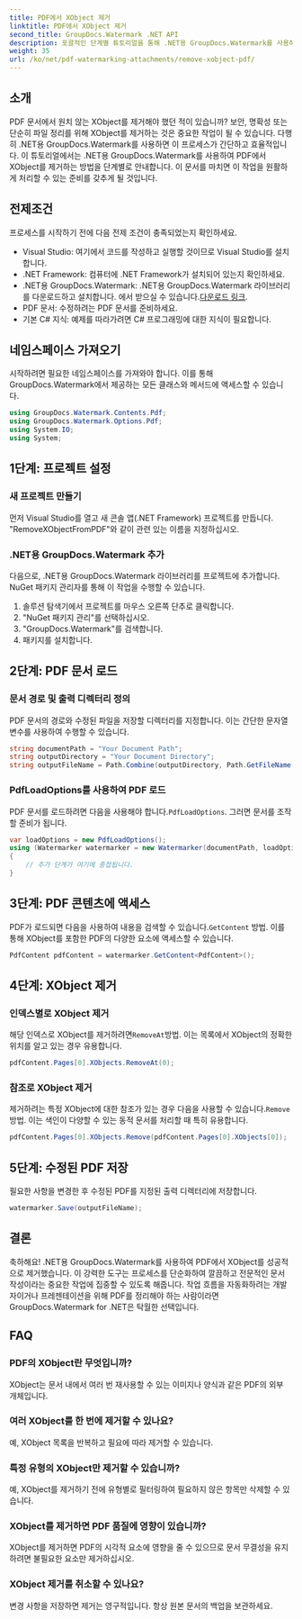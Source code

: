 ```yaml
---
title: PDF에서 XObject 제거
linktitle: PDF에서 XObject 제거
second_title: GroupDocs.Watermark .NET API
description: 포괄적인 단계별 튜토리얼을 통해 .NET용 GroupDocs.Watermark를 사용하여 PDF에서 XObject를 쉽게 제거하는 방법을 알아보세요.
weight: 35
url: /ko/net/pdf-watermarking-attachments/remove-xobject-pdf/
---
```

## 소개
PDF 문서에서 원치 않는 XObject를 제거해야 했던 적이 있습니까? 보안, 명확성 또는 단순히 파일 정리를 위해 XObject를 제거하는 것은 중요한 작업이 될 수 있습니다. 다행히 .NET용 GroupDocs.Watermark를 사용하면 이 프로세스가 간단하고 효율적입니다. 이 튜토리얼에서는 .NET용 GroupDocs.Watermark를 사용하여 PDF에서 XObject를 제거하는 방법을 단계별로 안내합니다. 이 문서를 마치면 이 작업을 원활하게 처리할 수 있는 준비를 갖추게 될 것입니다.
## 전제조건
프로세스를 시작하기 전에 다음 전제 조건이 충족되었는지 확인하세요.
- Visual Studio: 여기에서 코드를 작성하고 실행할 것이므로 Visual Studio를 설치합니다.
- .NET Framework: 컴퓨터에 .NET Framework가 설치되어 있는지 확인하세요.
-  .NET용 GroupDocs.Watermark: .NET용 GroupDocs.Watermark 라이브러리를 다운로드하고 설치합니다. 에서 받으실 수 있습니다.[다운로드 링크](https://releases.groupdocs.com/Watermark/net/).
- PDF 문서: 수정하려는 PDF 문서를 준비하세요.
- 기본 C# 지식: 예제를 따라가려면 C# 프로그래밍에 대한 지식이 필요합니다.
## 네임스페이스 가져오기
시작하려면 필요한 네임스페이스를 가져와야 합니다. 이를 통해 GroupDocs.Watermark에서 제공하는 모든 클래스와 메서드에 액세스할 수 있습니다.
```csharp
using GroupDocs.Watermark.Contents.Pdf;
using GroupDocs.Watermark.Options.Pdf;
using System.IO;
using System;
```
## 1단계: 프로젝트 설정
### 새 프로젝트 만들기
먼저 Visual Studio를 열고 새 콘솔 앱(.NET Framework) 프로젝트를 만듭니다. "RemoveXObjectFromPDF"와 같이 관련 있는 이름을 지정하십시오.
### .NET용 GroupDocs.Watermark 추가
다음으로, .NET용 GroupDocs.Watermark 라이브러리를 프로젝트에 추가합니다. NuGet 패키지 관리자를 통해 이 작업을 수행할 수 있습니다.
1. 솔루션 탐색기에서 프로젝트를 마우스 오른쪽 단추로 클릭합니다.
2. "NuGet 패키지 관리"를 선택하십시오.
3. "GroupDocs.Watermark"를 검색합니다.
4. 패키지를 설치합니다.
## 2단계: PDF 문서 로드
### 문서 경로 및 출력 디렉터리 정의
PDF 문서의 경로와 수정된 파일을 저장할 디렉터리를 지정합니다. 이는 간단한 문자열 변수를 사용하여 수행할 수 있습니다.
```csharp
string documentPath = "Your Document Path";
string outputDirectory = "Your Document Directory";
string outputFileName = Path.Combine(outputDirectory, Path.GetFileName(documentPath));
```
### PdfLoadOptions를 사용하여 PDF 로드
 PDF 문서를 로드하려면 다음을 사용해야 합니다.`PdfLoadOptions`. 그러면 문서를 조작할 준비가 됩니다.
```csharp
var loadOptions = new PdfLoadOptions();
using (Watermarker watermarker = new Watermarker(documentPath, loadOptions))
{
    // 추가 단계가 여기에 중첩됩니다.
}
```
## 3단계: PDF 콘텐츠에 액세스
 PDF가 로드되면 다음을 사용하여 내용을 검색할 수 있습니다.`GetContent` 방법. 이를 통해 XObject를 포함한 PDF의 다양한 요소에 액세스할 수 있습니다.
```csharp
PdfContent pdfContent = watermarker.GetContent<PdfContent>();
```
## 4단계: XObject 제거
### 인덱스별로 XObject 제거
 해당 인덱스로 XObject를 제거하려면`RemoveAt`방법. 이는 목록에서 XObject의 정확한 위치를 알고 있는 경우 유용합니다.
```csharp
pdfContent.Pages[0].XObjects.RemoveAt(0);
```
### 참조로 XObject 제거
 제거하려는 특정 XObject에 대한 참조가 있는 경우 다음을 사용할 수 있습니다.`Remove` 방법. 이는 색인이 다양할 수 있는 동적 문서를 처리할 때 특히 유용합니다.
```csharp
pdfContent.Pages[0].XObjects.Remove(pdfContent.Pages[0].XObjects[0]);
```
## 5단계: 수정된 PDF 저장
필요한 사항을 변경한 후 수정된 PDF를 지정된 출력 디렉터리에 저장합니다.
```csharp
watermarker.Save(outputFileName);
```
## 결론
축하해요! .NET용 GroupDocs.Watermark를 사용하여 PDF에서 XObject를 성공적으로 제거했습니다. 이 강력한 도구는 프로세스를 단순화하여 깔끔하고 전문적인 문서 작성이라는 중요한 작업에 집중할 수 있도록 해줍니다. 작업 흐름을 자동화하려는 개발자이거나 프레젠테이션을 위해 PDF를 정리해야 하는 사람이라면 GroupDocs.Watermark for .NET은 탁월한 선택입니다.
## FAQ
### PDF의 XObject란 무엇입니까?
XObject는 문서 내에서 여러 번 재사용할 수 있는 이미지나 양식과 같은 PDF의 외부 개체입니다.
### 여러 XObject를 한 번에 제거할 수 있나요?
예, XObject 목록을 반복하고 필요에 따라 제거할 수 있습니다.
### 특정 유형의 XObject만 제거할 수 있습니까?
예, XObject를 제거하기 전에 유형별로 필터링하여 필요하지 않은 항목만 삭제할 수 있습니다.
### XObject를 제거하면 PDF 품질에 영향이 있습니까?
XObject를 제거하면 PDF의 시각적 요소에 영향을 줄 수 있으므로 문서 무결성을 유지하려면 불필요한 요소만 제거하십시오.
### XObject 제거를 취소할 수 있나요?
변경 사항을 저장하면 제거는 영구적입니다. 항상 원본 문서의 백업을 보관하세요.